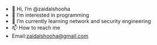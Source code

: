 - 👋 Hi, I’m @zaidalshooha
- 👀 I’m interested in programming 
- 🌱 I’m currently learning network and security engineering
- 📫 How to reach me 
- Email:zaidalshooha@gmail.com

<!---
zaidalshooha/zaidalshooha is a ✨ special ✨ repository because its `README.md` (this file) appears on your GitHub profile.
You can click the Preview link to take a look at your changes.
--->
